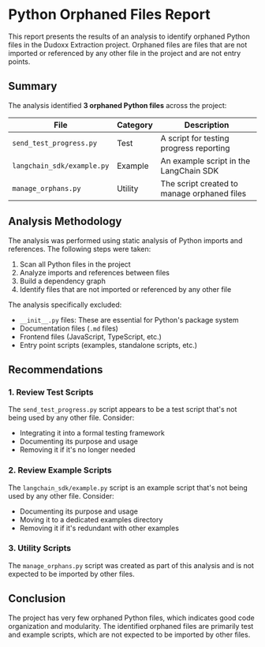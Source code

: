 # Python Orphaned Files Report

This report presents the results of an analysis to identify orphaned Python files in the Dudoxx Extraction project. Orphaned files are files that are not imported or referenced by any other file in the project and are not entry points.

## Summary

The analysis identified **3 orphaned Python files** across the project:

| File | Category | Description |
|------|----------|-------------|
| `send_test_progress.py` | Test | A script for testing progress reporting |
| `langchain_sdk/example.py` | Example | An example script in the LangChain SDK |
| `manage_orphans.py` | Utility | The script created to manage orphaned files |

## Analysis Methodology

The analysis was performed using static analysis of Python imports and references. The following steps were taken:

1. Scan all Python files in the project
2. Analyze imports and references between files
3. Build a dependency graph
4. Identify files that are not imported or referenced by any other file

The analysis specifically excluded:
- `__init__.py` files: These are essential for Python's package system
- Documentation files (`.md` files)
- Frontend files (JavaScript, TypeScript, etc.)
- Entry point scripts (examples, standalone scripts, etc.)

## Recommendations

### 1. Review Test Scripts

The `send_test_progress.py` script appears to be a test script that's not being used by any other file. Consider:
- Integrating it into a formal testing framework
- Documenting its purpose and usage
- Removing it if it's no longer needed

### 2. Review Example Scripts

The `langchain_sdk/example.py` script is an example script that's not being used by any other file. Consider:
- Documenting its purpose and usage
- Moving it to a dedicated examples directory
- Removing it if it's redundant with other examples

### 3. Utility Scripts

The `manage_orphans.py` script was created as part of this analysis and is not expected to be imported by other files.

## Conclusion

The project has very few orphaned Python files, which indicates good code organization and modularity. The identified orphaned files are primarily test and example scripts, which are not expected to be imported by other files.
